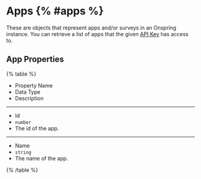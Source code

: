 # Apps {% #apps %}

These are objects that represent apps and/or surveys in an Onspring instance. You can retrieve a list of apps that the given [API Key](#authentication) has access to.

## App Properties

{% table %}

- Property Name
- Data Type
- Description

---

- Id
- `number`
- The id of the app.

---

- Name
- `string`
- The name of the app.

{% /table %}
